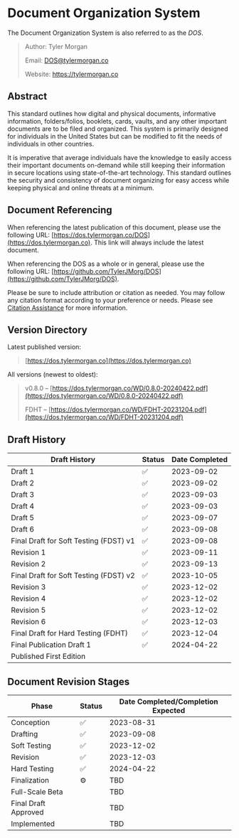# Document Organization System
The Document Organization System is also referred to as the *DOS*.

>Author: Tyler Morgan
>
>Email: DOS@tylermorgan.co
>
>Website: https://tylermorgan.co
## Abstract
This standard outlines how digital and physical documents, informative information, folders/folios, booklets, cards, vaults, and any other important documents are to be filed and organized. This system is primarily designed for individuals in the United States but can be modified to fit the needs of individuals in other countries.

It is imperative that average individuals have the knowledge to easily access their important documents on-demand while still keeping their information in secure locations using state-of-the-art technology. This standard outlines the security and consistency of document organizing for easy access while keeping physical and online threats at a minimum.


## Document Referencing
When referencing the latest publication of this document, please use the following URL: [https://dos.tylermorgan.co/DOS](https://dos.tylermorgan.co). This link will always include the latest document.

When referencing the DOS as a whole or in general, please use the following URL: [https://github.com/TylerJMorg/DOS](https://github.com/TylerJMorg/DOS).

Please be sure to include attribution or citation as needed. You may follow any citation format according to your preference or needs. Please see [Citation Assistance](https://github.com/TylerJMorg/DOS/blob/main/Citation-Assistance/Citation-Assistance.md) for more information.

## Version Directory
Latest published version:
>[https://dos.tylermorgan.co](https://dos.tylermorgan.co)

All versions (newest to oldest):
>v0.8.0 – [https://dos.tylermorgan.co/WD/0.8.0-20240422.pdf](https://dos.tylermorgan.co/WD/0.8.0-20240422.pdf)
>
>FDHT – [https://dos.tylermorgan.co/WD/FDHT-20231204.pdf](https://dos.tylermorgan.co/WD/FDHT-20231204.pdf)

###

## Draft History
|Draft History|Status|Date Completed|
|-------------|------|--------------|
|Draft 1      |:white_check_mark:|2023-09-02    |
|Draft 2      |:white_check_mark:|2023-09-02    |
|Draft 3      |:white_check_mark:|2023-09-03    |
|Draft 4      |:white_check_mark:|2023-09-03    |
|Draft 5      |:white_check_mark:|2023-09-07    |
|Draft 6      |:white_check_mark:|2023-09-08    |
|Final Draft for Soft Testing (FDST) v1|:white_check_mark:|2023-09-08|
|Revision 1   |:white_check_mark:|2023-09-11    |
|Revision 2   |:white_check_mark:|2023-09-13    |
|Final Draft for Soft Testing (FDST) v2|:white_check_mark:|2023-10-05|
|Revision 3   |:white_check_mark:|2023-12-02    |
|Revision 4   |:white_check_mark:|2023-12-02    |
|Revision 5   |:white_check_mark:|2023-12-02    |
|Revision 6   |:white_check_mark:|2023-12-03    |
|Final Draft for Hard Testing (FDHT)|:white_check_mark:|2023-12-04|
|Final Publication Draft 1|:white_check_mark:|2024-04-22 |
|Published First Edition| | |

## Document Revision Stages
|Phase|Status|Date Completed/Completion Expected|
|-----|------|----------------------------------|
|Conception|:white_check_mark:|2023-08-31|
|Drafting|:white_check_mark:|2023-09-08|
|Soft Testing|:white_check_mark:|2023-12-02|
|Revision|:white_check_mark:|2023-12-03|
|Hard Testing|:white_check_mark:|2024-04-22|
|Finalization|:gear:|TBD|
|Full-Scale Beta| |TBD|
|Final Draft Approved| |TBD|
|Implemented| |TBD|

